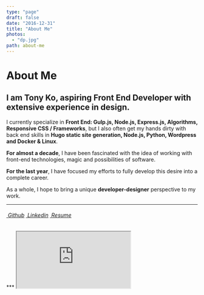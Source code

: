 ```yaml
---
type: "page"
draft: false
date: "2016-12-31"
title: "About Me"
photos:
  - "dp.jpg"
path: about-me
---
```

# About Me

## I am **Tony Ko**, aspiring Front End Developer with extensive experience in design.

I currently specialize in **Front End: Gulp.js, Node.js, Express.js, Algorithms, Responsive CSS / Frameworks**, but I also often get my hands dirty with back end skills in **Hugo static site generation, Node.js, Python, Wordpress and Docker & Linux**.

**For almost a decade**, I have been fascinated with the idea of working with front-end technologies, magic and possibilities of software.

**For the last year**, I have focused my efforts to fully develop this desire into a complete career.

As a whole, I hope to bring a unique **developer-designer** perspective to my work.

***

<div class="b-container">
  <div class="b-columns b-is-mobile">
    <div class="b-column b-is-narrow">
      <nav class="h-menu-main">
        <h6>
          <a href="https://github.com/htko89"><i class="fa fa-code-fork"></i><span class="b-is-hidden-mobile">&nbsp;Github</span></a>
          <a href="http://lnked.in/htko89"><i class="fa fa-linkedin"></i><span class="b-is-hidden-mobile">&nbsp;Linkedin</span></a>
          <a href="http://htko.ca/resume.pdf"><i class="fa fa-id-card-o"></i><span class="b-is-hidden-mobile">&nbsp;Resume</span></a>
        </h6>
      </nav>
    </div>
  </div>
</div>
***

<iframe class="h-docs" src="https://docs.google.com/document/d/1cgeZeHnIXxlozGS-vgqVD-a9QPJ1yf_IKuBoHtJV2yE/pub?embedded=true"></iframe>

